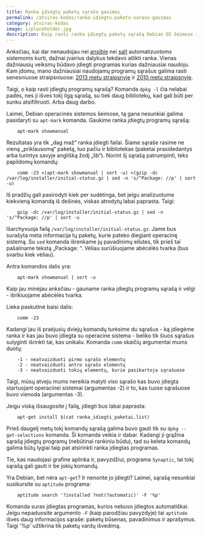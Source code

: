 ```yaml
---
title: Ranka įdiegtų paketų sąrašo gavimas
permalink: /atviras-kodas/ranka-idiegtu-paketu-saraso-gavimas
category: atviras-kodas
image: i/placeholder.jpg
description: Kaip rasti ranka įdiegtų paketų sąrašą Debian OS šeimose ir kokius kitokius pagalbinius įrankius mums duoda standartinis apt-get.
---
```


Anksčiau, kai dar nenaudojau nei [ansible](http://www.ansible.com/home) nei [salt](http://saltstack.com/) automatizuotoms sistemoms kurti, dažnai įvairius dalykus tekdavo atlikti ranka. Vienas dažniausių veiksmų būdavo įdiegti programas kurias dažniausiai naudoju. Kam įdomu, mano  dažniausiai naudojamų programų sąrašus galima rasti senesniuose straipsniuose: [2013 metų straipsnyje](/mano-projektai/kokias-programas-naudoju-2013-m) ir [2010 metų straipsnyje](/mano-projektai/kokias-programas-naudoju-2013-m).

Taigi, o kaip rasti įdiegtų programų sąrašą? Komanda `dpkg -l` čia nelabai padės, nes ji išves tokį ilgą sąrašą, su tiek daug bibliotekų, kad gali būti per sunku atsifiltruoti. Arba daug darbo.

Laimei, Debian operacinės sistemos šeimose, tą gana nesunkiai galima pasidaryti su `apt-mark` komanda. Gaukime ranka įdiegtų programų sąrašą:

```
    apt-mark showmanual
```

Rezultatas yra tik „dag maž“ ranka įdiegti failai. Šiame sąraše rasime ne vieną „priklausomą“ paketą, tuo pačiu ir bibliotekas (paketai prasidedantys arba turintys savyje anglišką žodį „lib“). Norint šį sąrašą patrumpinti, teks papildomų komandų:

```
    comm -23 <(apt-mark showmanual | sort -u) <(gzip -dc /var/log/installer/initial-status.gz | sed -n 's/^Package: //p' | sort -u)
```

Iš pradžių gali pasirodyti kiek per sudėtinga, bet jeigu analizuotume kiekvieną komandą iš dešinės, viskas atrodytų labai paprasta. Taigi:

```
    gzip -dc /var/log/installer/initial-status.gz | sed -n 's/^Package: //p' | sort -u
```

Išarchyvuoja failą `/var/log/installer/initial-status.gz`. Jame bus surašyta meta informacija tų paketų, kurie pateko diegiant operacinę sistemą. Su `sed` komanda išrenkame jų pavadinimų eilutes, tik prieš tai pašaliname tekstą „Package: “. Vėliau surūšiuojame abėcėlės tvarka (bus svarbu kiek vėliau).

Antra komandos dalis yra:

```
    apt-mark showmanual | sort -u
```

Kaip jau minėjau anksčiau - gauname ranka įdiegtų programų sąrašą ir vėlgi - išrikiuojame abėcėlės tvarka.

Lieka paskutinė baisi dalis:

```
    comm -23
```

Kadangi jau iš praėjusių dviejų komandų turėsime du sąrašus - ką įdiegėme ranka ir kas jau buvo įdiegta su operacine sistema - beliko tik šiuos sąrašus sulyginti išrinkti tai, kas unikalu. Komanda `comm` skaičių argumentai mums duotų:

```
    -1 - neatvaizduoti pirmo sąrašo elementų
    -2 - neatvaizduoti antro sąrašo elementų
    -3 - neatvaizduoti tokių elementų, kurie pasikartoja sąrašuose
```

Taigi, mūsų atveju mums nereikia matyti viso sąrašo kas buvo įdiegta startuojant operacinei sistemai (argumentas -2) ir to, kas tuose sąrašuose buvo vienoda (argumentas -3).

Jeigu viską išsaugosite į failą, įdiegti bus labai paprasta:

```
    apt-get install $(cat ranka_idiegti_paketai.list)
```

Prieš daugelį metų tokį komandų sąrašą galima buvo gauti tik su `dpkg --get-selections` komanda. Ši komanda veikia ir dabar. Kadangi ji grąžina sąrašą įdiegtų programų (nebūtinai rankiniu būdu), tad su keleta komandų galima būtų lygiai taip pat atsirinkti ranka įdiegtas programas.

Tie, kas naudojasi grafine aplinka ir, pavyzdžiui, programa `Synaptic`, tai tokį sąrašą gali gauti ir be jokių komandų.

Yra Debian, bet nėra `apt-get`? Ir nenorite jo įdiegti? Laimei, sąrašą nesunkiai susikursite su `aptitude` programa:

```
    aptitude search '?installed ?not(?automatic)' -F '%p'
```

Komanda suras įdiegtas programas, kurios nebuvo įdiegtos automatiškai. Jeigu nepaduosite argumento `-F` (kaip parodžiau pavyzdyje) tai `aptitude` išves daug informacijos sąraše: paketų būsenas, pavadinimus ir aprašymus. Taigi '%p' užtikrina tik paketų vardų išvedimą.
